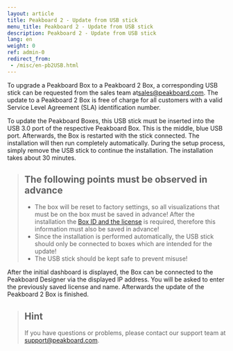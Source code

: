 ```yaml
---
layout: article
title: Peakboard 2 - Update from USB stick 
menu_title: Peakboard 2 - Update from USB stick 
description: Peakboard 2 - Update from USB stick 
lang: en
weight: 0
ref: admin-0
redirect_from:
 - /misc/en-pb2USB.html
---
```


To upgrade a Peakboard Box to a Peakboard 2 Box, a corresponding USB stick can be requested from the sales team at[sales@peakboard.com](mailto:sales@peakboard.com).
The update to a Peakboard 2 Box is free of charge for all customers with a valid Service Level Agreement (SLA) identification number.

To update the Peakboard Boxes, this USB stick must be inserted into the USB 3.0 port of the respective Peakboard Box.
This is the middle, blue USB port.
Afterwards, the Box is restarted with the stick connected.
The installation will then run completely automatically.
During the setup process, simply remove the USB stick to continue the installation.
The installation takes about 30 minutes.

> ## The following points must be observed in advance
>
> * The box will be reset to factory settings, so all visualizations that must be on the box must be saved in advance!
> After the installation the [Box ID and the license](/administration/PB%201.x%20Box/en-1x-change-license.html) is required, therefore this information must also be saved in advance!
> * Since the installation is performed automatically, the USB stick should only be connected to boxes which are intended for the update!
> * The USB stick should be kept safe to prevent misuse!

After the initial dashboard is displayed, the Box can be connected to the Peakboard Designer via the displayed IP address.
You will be asked to enter the previously saved license and name.
Afterwards the update of the Peakboard 2 Box is finished.

> ## Hint
>
> If you have questions or problems, please contact our support team at [support@peakboard.com](mailto:support@peakboard.com).
